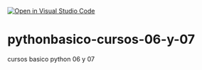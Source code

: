 [![Open in Visual Studio Code](https://classroom.github.com/assets/open-in-vscode-f059dc9a6f8d3a56e377f745f24479a46679e63a5d9fe6f495e02850cd0d8118.svg)](https://classroom.github.com/online_ide?assignment_repo_id=7391812&assignment_repo_type=AssignmentRepo)
# pythonbasico-cursos-06-y-07
cursos basico python 06 y 07
